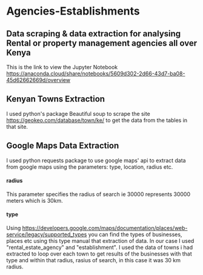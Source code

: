 # Agencies-Establishments
## Data scraping & data extraction for analysing Rental or property management agencies all over Kenya
This is the link to view the Jupyter Notebook https://anaconda.cloud/share/notebooks/5609d302-2d66-43d7-ba08-45d62662669d/overview
## Kenyan Towns Extraction
I used python's package Beautiful soup to scrape the site https://geokeo.com/database/town/ke/ to get the data from the tables in that site.

## Google Maps Data Extraction
I used python requests package to use google maps' api to extract data from google maps using the parameters: type, location, radius etc.
 #### radius
 This parameter specifies the radius of search ie 30000 represents 30000 meters which is 30km.
 #### type
 Using https://developers.google.com/maps/documentation/places/web-service/legacy/supported_types you can find the types of businesses, places etc using this type manual that  extraction of data. In our case I used "rental_estate_agency" and "establishment". I used the data of towns i had extracted to loop over each town to get results of the 
 businesses with that type and within that radius, rasius of search, in this case it was 30 km radius.
